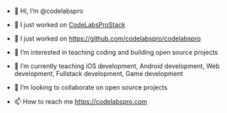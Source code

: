 - 👋 Hi, I’m @codelabspro

- 🔭 I just worked on [CodeLabsProStack](https://github.com/codelabspro/CodeLabsProStack)
- 🔭 I just worked on https://github.com/codelabspro/codelabspro
- 👀 I’m interested in teaching coding and building open source projects
- 🌱 I’m currently teaching iOS development, Android development, Web development, Fullstack development, Game development
- 💞️ I’m looking to collaborate on open source projects
- 📫 How to reach me https://codelabspro.com

